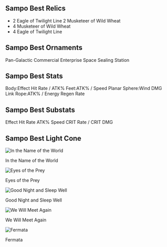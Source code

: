 ## Sampo Best Relics
-
	2 Eagle of Twilight Line
	2 Musketeer of Wild Wheat
-
	4 Musketeer of Wild Wheat
-
	4 Eagle of Twilight Line

## Sampo Best Ornaments
Pan-Galactic Commercial Enterprise
Space Sealing Station


## Sampo Best Stats
Body:Effect Hit Rate / ATK%
Feet:ATK% / Speed
Planar Sphere:Wind DMG
Link Rope:ATK% / Energy Regen Rate

## Sampo Best Substats
Effect Hit Rate
ATK%
Speed
CRIT Rate / CRIT DMG

## Sampo Best Light Cone

![In the Name of the World](https://rerollcdn.com/STARRAIL/LightCones/in_the_name_of_the_world_sm.png)

In the Name of the World

![Eyes of the Prey](https://rerollcdn.com/STARRAIL/LightCones/eyes_of_the_prey_sm.png)

Eyes of the Prey

![Good Night and Sleep Well](https://rerollcdn.com/STARRAIL/LightCones/good_night_and_sleep_well_sm.png)

Good Night and Sleep Well

![We Will Meet Again](https://rerollcdn.com/STARRAIL/LightCones/we_will_meet_again_sm.png)

We Will Meet Again

![Fermata](https://rerollcdn.com/STARRAIL/LightCones/fermata_sm.png)

Fermata